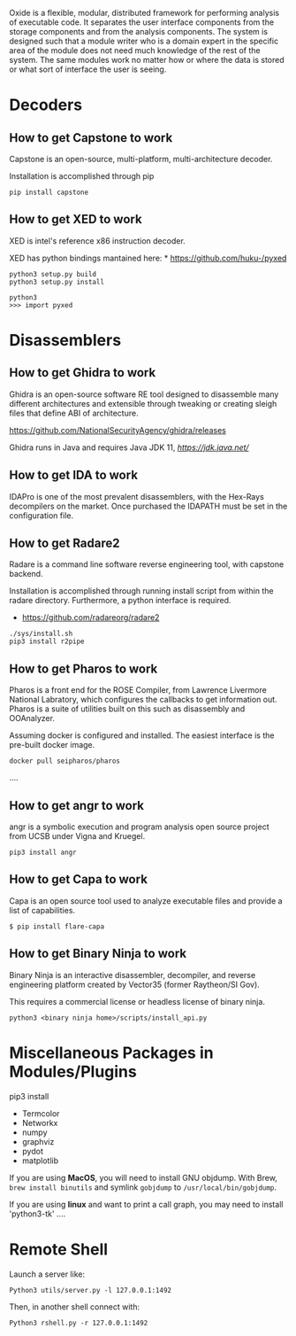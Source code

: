 Oxide is a flexible, modular, distributed framework for performing analysis of
executable code. It separates the user interface components from the storage
components and from the analysis components. The system is designed such that a
module writer who is a domain expert in the specific area of the module does not
need much knowledge of the rest of the system. The same modules work no matter
how or where the data is stored or what sort of interface the user is seeing.

# Decoders

## How to get Capstone to work

Capstone is an open-source, multi-platform, multi-architecture decoder.

Installation is accomplished through pip

```
pip install capstone
```

## How to get XED to work

XED is intel's reference x86 instruction decoder.

XED has python bindings mantained here:
    * https://github.com/huku-/pyxed

```
python3 setup.py build
python3 setup.py install

python3
>>> import pyxed
```

# Disassemblers

## How to get Ghidra to work
Ghidra is an open-source software RE tool designed to disassemble many different architectures and extensible through tweaking or creating sleigh files that define ABI of architecture.

https://github.com/NationalSecurityAgency/ghidra/releases

Ghidra runs in Java and requires Java JDK 11, *https://jdk.java.net/*


## How to get IDA to work

IDAPro is one of the most prevalent disassemblers, with the Hex-Rays decompilers on the
market. Once purchased the IDAPATH must be set in the configuration file.

## How to get Radare2
Radare is a command line software reverse engineering tool, with capstone backend.

Installation is accomplished through running install script from within the radare directory. Furthermore, a python interface is required.
* https://github.com/radareorg/radare2

```
./sys/install.sh
pip3 install r2pipe
```

## How to get Pharos to work

Pharos is a front end for the ROSE Compiler, from Lawrence Livermore National Labratory,
which configures the callbacks to get information out. Pharos is a suite of utilities 
built on this such as disassembly and OOAnalyzer.

Assuming docker is configured and installed. The easiest interface is the pre-built docker image.

```
docker pull seipharos/pharos
```

....


## How to get angr to work

angr is a symbolic execution and program analysis open source project from UCSB under Vigna and Kruegel.

```
pip3 install angr
```

## How to get Capa to work

Capa is an open source tool used to analyze executable files and provide a list of capabilities.

```
$ pip install flare-capa
```

## How to get Binary Ninja to work

Binary Ninja is an interactive disassembler, decompiler, and reverse engineering platform created by Vector35 (former Raytheon/SI Gov).

This requires a commercial license or headless license of binary ninja.

```
python3 <binary ninja home>/scripts/install_api.py
```


# Miscellaneous Packages in Modules/Plugins

pip3 install
* Termcolor
* Networkx
* numpy
* graphviz
* pydot
* matplotlib

If you are using **MacOS**, you will need to install GNU objdump.
With Brew, `brew install binutils` and symlink `gobjdump` to `/usr/local/bin/gobjdump`.

If you are using **linux** and want to print a call graph, you may need to install 'python3-tk'
....


# Remote Shell

Launch a server like:

`Python3 utils/server.py -l 127.0.0.1:1492`

Then, in another shell connect with:

`Python3 rshell.py -r 127.0.0.1:1492`
